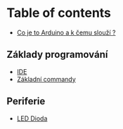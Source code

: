 # Table of contents

* [Co je to Arduino a k čemu slouží ?](README.md)

## Základy programování

* [IDE](zaklady-programovani/ide.md)
* [Základní commandy](zaklady-programovani/zakladni-commandy.md)

## Periferie

* [LED Dioda](periferie/led-dioda.md)
